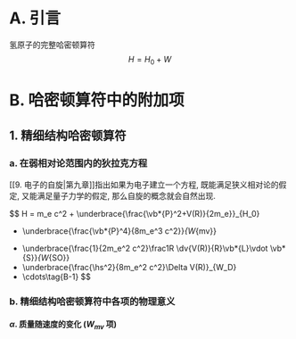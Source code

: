 
# A. 引言

氢原子的完整哈密顿算符
$$
H = H_0 + W \tag{A-3}
$$

# B. 哈密顿算符中的附加项

## 1. 精细结构哈密顿算符

### a. 在弱相对论范围内的狄拉克方程

[[9. 电子的自旋|第九章]]指出如果为电子建立一个方程, 既能满足狭义相对论的假定, 又能满足量子力学的假定, 那么自旋的概念就会自然出现.

$$
H = m_e c^2 + \underbrace{\frac{\vb*{P}^2+V(R)}{2m_e}}_{H_0}
- \underbrace{\frac{\vb*{P}^4}{8m_e^3 c^2}}_{W_{mv}}
+ \underbrace{\frac{1}{2m_e^2 c^2}\frac1R \dv{V(R)}{R}\vb*{L}\vdot \vb*{S}}_{W_{SO}}
+ \underbrace{\frac{\hs^2}{8m_e^2 c^2}\Delta V(R)}_{W_D}
+ \cdots\tag{B-1}
$$

### b. 精细结构哈密顿算符中各项的物理意义

#### $\alpha$. 质量随速度的变化 ($W_{mv}$ 项)

